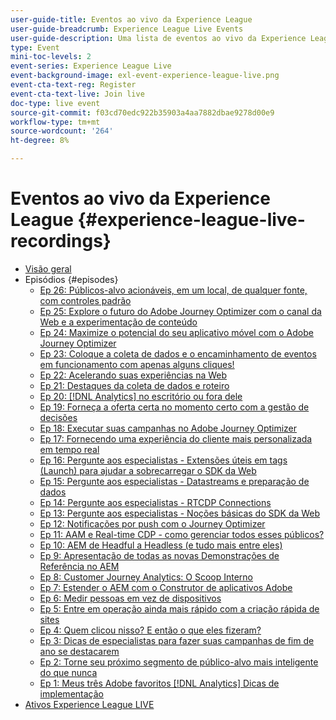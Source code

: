 ```yaml
---
user-guide-title: Eventos ao vivo da Experience League
user-guide-breadcrumb: Experience League Live Events
user-guide-description: Uma lista de eventos ao vivo da Experience League
type: Event
mini-toc-levels: 2
event-series: Experience League Live
event-background-image: exl-event-experience-league-live.png
event-cta-text-reg: Register
event-cta-text-live: Join live
doc-type: live event
source-git-commit: f03cd70edc922b35903a4aa7882dbae9278d00e9
workflow-type: tm+mt
source-wordcount: '264'
ht-degree: 8%

---
```



# Eventos ao vivo da Experience League {#experience-league-live-recordings}

+ [Visão geral](overview.md)
+ Episódios {#episodes}
   + [Ep 26: Públicos-alvo acionáveis, em um local&#x200B;, de qualquer fonte, com controles padrão](episodes/exl-live-episode-7-20-23.md)
   + [Ep 25: Explore o futuro do Adobe Journey Optimizer com o canal da Web e a experimentação de conteúdo](episodes/exl-live-episode-6-14-23.md)
   + [Ep 24: Maximize o potencial do seu aplicativo móvel com o Adobe Journey Optimizer](episodes/exl-live-episode-5-24-23.md)
   + [Ep 23: Coloque a coleta de dados e o encaminhamento de eventos em funcionamento com apenas alguns cliques!](episodes/exl-live-episode-4-25-23.md)
   + [Ep 22: Acelerando suas experiências na Web](episodes/exl-live-episode-2-16-23.md)
   + [Ep 21: Destaques da coleta de dados e roteiro](episodes/exl-live-episode-1-26-23.md)
   + [Ep 20: [!DNL Analytics] no escritório ou fora dele](episodes/exl-live-episode-11-18-22.md)
   + [Ep 19: Forneça a oferta certa no momento certo com a gestão de decisões](episodes/exl-live-episode-10-25-22.md)
   + [Ep 18: Executar suas campanhas no Adobe Journey Optimizer](episodes/exl-live-episode-09-22-22.md)
   + [Ep 17: Fornecendo uma experiência do cliente mais personalizada em tempo real](episodes/exl-live-episode-09-20-22.md)
   + [Ep 16: Pergunte aos especialistas - Extensões úteis em tags (Launch) para ajudar a sobrecarregar o SDK da Web](episodes/exl-live-episode-08-23-22.md)
   + [Ep 15: Pergunte aos especialistas - Datastreams e preparação de dados](episodes/exl-live-episode-07-21-22.md)
   + [Ep 14: Pergunte aos especialistas - RTCDP Connections](episodes/exl-live-episode-06-23-22.md)
   + [Ep 13: Pergunte aos especialistas - Noções básicas do SDK da Web](episodes/exl-live-episode-05-26-22.md)
   + [Ep 12: Notificações por push com o Journey Optimizer](episodes/exl-live-episode-05-12-22.md)
   + [Ep 11: AAM e Real-time CDP - como gerenciar todos esses públicos?](episodes/exl-live-episode-04-28-22.md)
   + [Ep 10: AEM de Headful a Headless (e tudo mais entre eles)](episodes/exl-live-episode-04-21-22.md)
   + [Ep 9: Apresentação de todas as novas Demonstrações de Referência no AEM](episodes/exl-live-episode-02-03-22.md)
   + [Ep 8: Customer Journey Analytics: O Scoop Interno](episodes/exl-live-episode-08.md)
   + [Ep 7: Estender o AEM com o Construtor de aplicativos Adobe](episodes/exl-live-episode-07.md)
   + [Ep 6: Medir pessoas em vez de dispositivos](episodes/exl-live-episode-06.md)
   + [Ep 5: Entre em operação ainda mais rápido com a criação rápida de sites](episodes/exl-live-episode-05.md)
   + [Ep 4: Quem clicou nisso? E então o que eles fizeram?](episodes/exl-live-episode-04.md)
   + [Ep 3: Dicas de especialistas para fazer suas campanhas de fim de ano se destacarem](episodes/exl-live-episode-03.md)
   + [Ep 2: Torne seu próximo segmento de público-alvo mais inteligente do que nunca](episodes/exl-live-episode-02.md)
   + [Ep 1: Meus três Adobe favoritos [!DNL Analytics] Dicas de implementação](episodes/exl-live-episode-01.md)
+ [Ativos Experience League LIVE](exl-live-assets.md)
